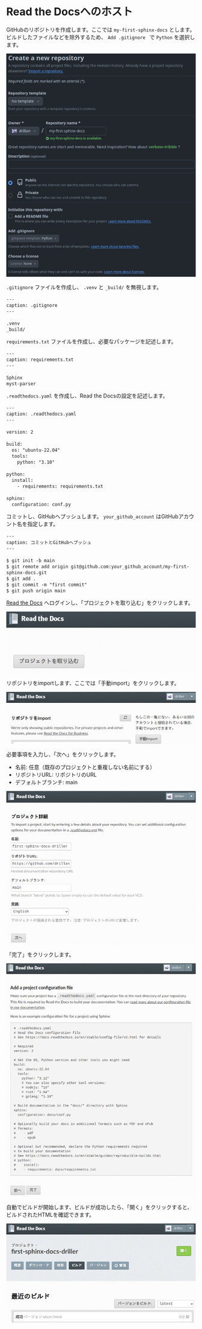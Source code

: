 # Read the Docsへのホスト

GitHubのリポジトリを作成します。ここでは `my-first-sphinx-docs` とします。ビルドしたファイルなどを除外するため、 `Add .gitignore
` で `Python` を選択します。

![Create a new repository](./images/create-new-repository.png)

`.gitignore` ファイルを作成し、 `.venv` と `_build/` を無視します。

```{code-block}
---
caption: .gitignore
---

.venv
_build/
```

`requirements.txt` ファイルを作成し、必要なパッケージを記述します。

```{code-block}
---
caption: requirements.txt
---

Sphinx
myst-parser
```

`.readthedocs.yaml` を作成し、Read the Docsの設定を記述します。

```{code-block} yaml
---
caption: .readthedocs.yaml
---

version: 2

build:
  os: "ubuntu-22.04"
  tools:
    python: "3.10"

python:
  install:
    - requirements: requirements.txt

sphinx:
  configuration: conf.py
```

コミットし、GitHubへプッシュします。 `your_github_account` はGitHubアカウント名を指定します。

```{code-block} bash
---
caption: コミットとGitHubへプッシュ
---

$ git init -b main
$ git remote add origin git@github.com:your_github_account/my-first-sphinx-docs.git
$ git add .
$ git commit -m "first commit"
$ git push origin main
```

[Read the Docs](https://readthedocs.org/) へログインし、「プロジェクトを取り込む」をクリックします。

![プロジェクトを取り込む](./images/import-project.png)

リポジトリをimportします、ここでは「手動import」をクリックします。

![手動import](./images/manual-import.png)

必要事項を入力し、「次へ」をクリックします。

- 名前: 任意（既存のプロジェクトと重複しない名前にする）
- リポジトリURL: リポジトリのURL
- デフォルトブランチ: main

![プロジェクト詳細](./images/project-detail.png)

「完了」をクリックします。

![Add a project configuration file](./images/project-config.png)

自動でビルドが開始します、ビルドが成功したら、「開く」をクリックすると、ビルドされたHTMLを確認できます。

![ビルド](./images/build.png)
